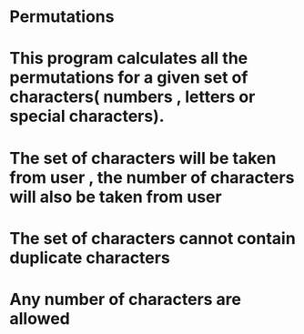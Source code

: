 # Permutations
# This program calculates all the permutations for a given set of characters( numbers , letters or special characters).
# The set of characters will be taken from user , the number of characters will also be taken from user
# The set of characters cannot contain duplicate characters
# Any number of characters are allowed
